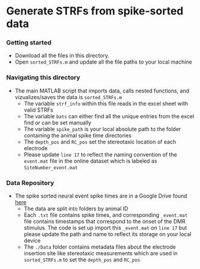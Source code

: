 # Generate STRFs from spike-sorted data

### Getting started
+ Download all the files in this directory.
+ Open `sorted_STRFs.m` and update all the file paths to your local machine

### Navigating this directory

+ The main MATLAB script that imports data, calls nested functions, and vizualizes/saves the data is `sorted_STRFs.m`
  + The variable `strf_info` within this file reads in the excel sheet with valid STRFs
  + The variable `bats` can either find all the unique entries from the excel find or can be set manually
  + The variable `spike_path` is your local absolute path to the folder containing the animal spike time directories
  + The `depth_pos` and `RC_pos` set the stereotaxic location of each electrode
  + Please update `line 17` to reflect the naming convention of the `event.mat` file in the online dataset which is labeled as `SiteNumber_event.mat`

### Data Repository
+ The spike sorted neural event spike times are in a Google Drive found [here](!https://drive.google.com/drive/folders/1HXjWpwg7VeUWkwWCfUHzRkLRQ9Hj7Scd?usp=sharing)
  + The data are split into folders by animal ID
  + Each `.txt` file contains spike times, and corresponding `_event.mat` file contains timestamps that correspond to the onset of the DMR stimulus. The code is set up import this `_event.mat` on `line 17` but please update the path and name to reflect its storage on your local device
  + The `./Data` folder contains metadata files about the electrode insertion site like stereotaxic measurements which are used in `sorted_STRFs.m` to set the `depth_pos` and `RC_pos`
